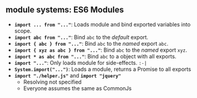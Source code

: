 ## module systems: ES6 Modules

* **`import ... from "..."`**: Loads module and bind exported variables into scope.
* **`import abc from "..."`**: Bind `abc` to the *default* export.
* **`import { abc } from "..."`**: Bind `abc` to the *named* export `abc`.
* **`import { xyz as abc } from "..."`**: Bind `abc` to the *named* export `xyz`.
* **`import * as abc from "..."`**: Bind `abc` to a object with all exports.
* **`import "..."`**: Only loads module for side-effects. `:-|`
* **`System.import("...")`**: Loads a module, returns a Promise to all exports
* **`import "./helper.js"`** and **`import "jquery"`**
  * Resolving not specified
  * Everyone assumes the same as CommonJs

